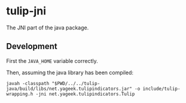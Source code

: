 # tulip-jni

The JNI part of the java package.

## Development

First the `JAVA_HOME` variable correctly.

Then, assuming the java library has been compiled:

```fish
javah -classpath "$PWD/../../tulip-java/build/libs/net.yageek.tulipindicators.jar" -o include/tulip-wrapping.h -jni net.yageek.tulipindicators.Tulip
```

